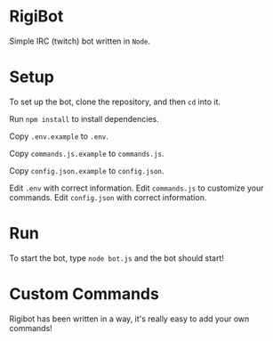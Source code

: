 # RigiBot

Simple IRC (twitch) bot written in `Node`.

# Setup

To set up the bot, clone the repository, and then `cd` into it.

Run `npm install` to install dependencies.

Copy `.env.example` to `.env`.

Copy `commands.js.example` to `commands.js`.

Copy `config.json.example` to `config.json`.

Edit `.env` with correct information.
Edit `commands.js` to customize your commands.
Edit `config.json` with correct information.


# Run

To start the bot, type `node bot.js` and the bot should start!

# Custom Commands

Rigibot has been written in a way, it's really easy to add your own commands!

